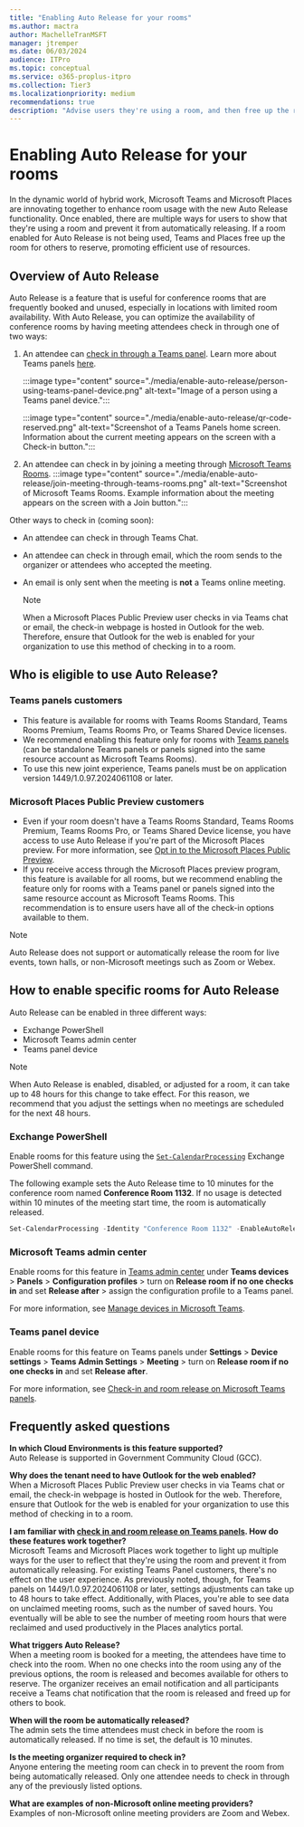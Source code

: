 ```yaml
---
title: "Enabling Auto Release for your rooms"
ms.author: mactra
author: MachelleTranMSFT
manager: jtremper
ms.date: 06/03/2024
audience: ITPro
ms.topic: conceptual
ms.service: o365-proplus-itpro
ms.collection: Tier3
ms.localizationpriority: medium
recommendations: true
description: "Advise users they're using a room, and then free up the room for use by others if no current users are detected."
---
```


# Enabling Auto Release for your rooms

In the dynamic world of hybrid work, Microsoft Teams and Microsoft Places are innovating together to enhance room usage with the new Auto Release functionality. Once enabled, there are multiple ways for users to show that they're using a room and prevent it from automatically releasing. If a room enabled for Auto Release is not being used, Teams and Places free up the room for others to reserve, promoting efficient use of resources.

## Overview of Auto Release

Auto Release is a feature that is useful for conference rooms that are frequently booked and unused, especially in locations with limited room availability. With Auto Release, you can optimize the availability of conference rooms by having meeting attendees check in through one of two ways:

1. An attendee can [check in through a Teams panel](/microsoftteams/devices/check-in-and-room-release). Learn more about Teams panels [here](/microsoftteams/devices/overview-teams-panels).

   :::image type="content" source="./media/enable-auto-release/person-using-teams-panel-device.png" alt-text="Image of a person using a Teams panel device.":::

   :::image type="content" source="./media/enable-auto-release/qr-code-reserved.png" alt-text="Screenshot of a Teams Panels home screen. Information about the current meeting appears on the screen with a Check-in button.":::
1. An attendee can check in by joining a meeting through [Microsoft Teams Rooms](/microsoftteams/rooms/).
:::image type="content" source="./media/enable-auto-release/join-meeting-through-teams-rooms.png" alt-text="Screenshot of Microsoft Teams Rooms. Example information about the meeting appears on the screen with a Join button.":::

Other ways to check in (coming soon):
- An attendee can check in through Teams Chat.
- An attendee can check in through email, which the room sends to the organizer or attendees who accepted the meeting.
- An email is only sent when the meeting is **not** a Teams online meeting.

    > [!NOTE]
    > When a Microsoft Places Public Preview user checks in via Teams chat or email, the check-in webpage is hosted in Outlook for the web. Therefore, ensure that Outlook for the web is enabled for your organization to use this method of checking in to a room.

## Who is eligible to use Auto Release?

### Teams panels customers

- This feature is available for rooms with Teams Rooms Standard, Teams Rooms Premium, Teams Rooms Pro, or Teams Shared Device licenses.
- We recommend enabling this feature only for rooms with [Teams panels](/microsoftteams/devices/check-in-and-room-release) (can be standalone Teams panels or panels signed into the same resource account as Microsoft Teams Rooms).
- To use this new joint experience, Teams panels must be on application version 1449/1.0.97.2024061108 or later.

### Microsoft Places Public Preview customers

- Even if your room doesn't have a Teams Rooms Standard, Teams Rooms Premium, Teams Rooms Pro, or Teams Shared Device license, you have access to use Auto Release if you're part of the Microsoft Places preview. For more information, see [Opt in to the Microsoft Places Public Preview](opt-in-places-preview.md).
- If you receive access through the Microsoft Places preview program, this feature is available for all rooms, but we recommend enabling the feature only for rooms with a Teams panel or panels signed into the same resource account as Microsoft Teams Rooms. This recommendation is to ensure users have all of the check-in options available to them.

> [!NOTE]
> Auto Release does not support or automatically release the room for live events, town halls, or non-Microsoft meetings such as Zoom or Webex.

## How to enable specific rooms for Auto Release

Auto Release can be enabled in three different ways:

- Exchange PowerShell
- Microsoft Teams admin center
- Teams panel device

> [!NOTE]
> When Auto Release is enabled, disabled, or adjusted for a room, it can take up to 48 hours for this change to take effect. For this reason, we recommend that you adjust the settings when no meetings are scheduled for the next 48 hours.

### Exchange PowerShell

Enable rooms for this feature using the [`Set-CalendarProcessing`](/powershell/module/exchange/set-calendarprocessing?view=exchange-ps&preserve-view=true) Exchange PowerShell command.

The following example sets the Auto Release time to 10 minutes for the conference room named **Conference Room 1132**. If no usage is detected within 10 minutes of the meeting start time, the room is automatically released.

```powershell
Set-CalendarProcessing -Identity "Conference Room 1132" -EnableAutoRelease $true -PostReservationMaxClaimTimeInMinutes 10
```

### Microsoft Teams admin center

Enable rooms for this feature in [Teams admin center](https://admin.teams.microsoft.com/) under **Teams devices** > **Panels** > **Configuration profiles** > turn on **Release room if no one checks in** and set **Release after** > assign the configuration profile to a Teams panel.

For more information, see [Manage devices in Microsoft Teams](/microsoftteams/devices/device-management).

### Teams panel device

Enable rooms for this feature on Teams panels under **Settings** > **Device settings** > **Teams Admin Settings** > **Meeting** > turn on **Release room if no one checks in** and set **Release after**.

For more information, see [Check-in and room release on Microsoft Teams panels](/microsoftteams/devices/check-in-and-room-release).

## Frequently asked questions

**In which Cloud Environments is this feature supported?**  
Auto Release is supported in Government Community Cloud (GCC).

**Why does the tenant need to have Outlook for the web enabled?**  
When a Microsoft Places Public Preview user checks in via Teams chat or email, the check-in webpage is hosted in Outlook for the web. Therefore, ensure that Outlook for the web is enabled for your organization to use this method of checking in to a room.

**I am familiar with [check in and room release on Teams panels](/microsoftteams/devices/check-in-and-room-release). How do these features work together?**  
Microsoft Teams and Microsoft Places work together to light up multiple ways for the user to reflect that they're using the room and prevent it from automatically releasing. For existing Teams Panel customers, there's no effect on the user experience. As previously noted, though, for Teams panels on 1449/1.0.97.2024061108 or later, settings adjustments can take up to 48 hours to take effect. Additionally, with Places, you're able to see data on unclaimed meeting rooms, such as the number of saved hours. You eventually will be able to see the number of meeting room hours that were reclaimed and used productively in the Places analytics portal.  

**What triggers Auto Release?**  
When a meeting room is booked for a meeting, the attendees have time to check into the room. When no one checks into the room using any of the previous options, the room is released and becomes available for others to reserve. The organizer receives an email notification and all participants receive a Teams chat notification that the room is released and freed up for others to book.

**When will the room be automatically released?**  
The admin sets the time attendees must check in before the room is automatically released. If no time is set, the default is 10 minutes.

**Is the meeting organizer required to check in?**  
Anyone entering the meeting room can check in to prevent the room from being automatically released. Only one attendee needs to check in through any of the previously listed options.  

**What are examples of non-Microsoft online meeting providers?**  
Examples of non-Microsoft online meeting providers are Zoom and Webex.
